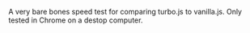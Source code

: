 A very bare bones speed test for comparing turbo.js to vanilla.js. Only tested in Chrome on a destop computer.